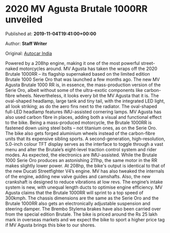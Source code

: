
# 2020 MV Agusta Brutale 1000RR unveiled

Published at: **2019-11-04T19:41:00+00:00**

Author: **Staff Writer**

Original: [Autocar India](https://www.autocarindia.com/bike-news/2020-mv-agusta-brutale-1000rr-unveiled-414751)

Powered by a 208hp engine, making it one of the most powerful street-naked motorcycles around.
MV Agusta has taken the wraps off the 2020 Brutale 1000RR – its flagship supernaked based on the limited edition Brutale 1000 Serie Oro that was launched a few months ago. The new MV Agusta Brutale 1000 RR is, in essence, the mass-production version of the Serie Oro, albeit without some of the ultra-exotic components like carbon-fibre wheels. Nevertheless, it looks every bit the MV Agusta that it is.
The oval-shaped headlamp, large tank and tiny tail, with the integrated LED light, all look striking; as do the aero fins next to the radiator. The oval-shaped full-LED headlamp features IMU-assisted cornering lamps. MV Agusta has also used carbon fibre in places, adding both a visual and functional effect to the bike. Being a mass-produced motorcycle, the Brutale 1000RR is fastened down using steel bolts – not titanium ones, as on the Serie Oro. The bike also gets forged aluminium wheels instead of the carbon-fibre units that its expensive sibling sports.
A second-generation, high-resolution, 5.0-inch colour TFT display serves as the interface to toggle through a vast menu and alter the Brutale’s eight-level traction control system and rider modes. As expected, the electronics are IMU-assisted.
While the Brutale 1000 Serie Oro produces an astonishing 211hp, the same motor in the RR makes slightly lower power. At 208hp, the bike's output is identical to that of the new Ducati Streetfighter V4’s engine. MV has also tweaked the internals of the engine, adding new valve guides and camshafts. Also, the new crankshaft is designed to reduce vibrations at low revs. The engine’s intake system is new, with unequal length ducts to optimise engine efficiency. MV Agusta claims that the Brutale 1000RR will sprint to a top speed of 300kmph.
The chassis dimensions are the same as the Serie Oro and the Brutale 1000RR also gets an electronically adjustable suspension and steering damper. The Brembo Stylema brakes have also been carried over from the special edition Brutale.
The bike is priced around the Rs 25 lakh mark in overseas markets and we expect the bike to sport a higher price tag if MV Agusta brings this bike to our shores.
